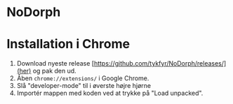 # NoDorph

# Installation i Chrome
1. Download nyeste release [https://github.com/tykfyr/NoDorph/releases/](her) og pak den ud.
2. Åben `chrome://extensions/` i Google Chrome.
3. Slå "developer-mode" til i øverste højre hjørne
4. Importér mappen med koden ved at trykke på "Load unpacked".
